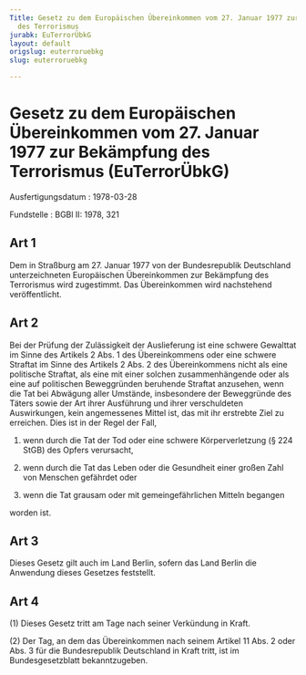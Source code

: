 ```yaml
---
Title: Gesetz zu dem Europäischen Übereinkommen vom 27. Januar 1977 zur Bekämpfung
  des Terrorismus
jurabk: EuTerrorÜbkG
layout: default
origslug: euterroruebkg
slug: euterroruebkg

---
```


# Gesetz zu dem Europäischen Übereinkommen vom 27. Januar 1977 zur Bekämpfung des Terrorismus (EuTerrorÜbkG)

Ausfertigungsdatum
:   1978-03-28

Fundstelle
:   BGBl II: 1978, 321



## Art 1

Dem in Straßburg am 27. Januar 1977 von der Bundesrepublik Deutschland
unterzeichneten Europäischen Übereinkommen zur Bekämpfung des
Terrorismus wird zugestimmt. Das Übereinkommen wird nachstehend
veröffentlicht.


## Art 2

Bei der Prüfung der Zulässigkeit der Auslieferung ist eine schwere
Gewalttat im Sinne des Artikels 2 Abs. 1 des Übereinkommens oder eine
schwere Straftat im Sinne des Artikels 2 Abs. 2 des Übereinkommens
nicht als eine politische Straftat, als eine mit einer solchen
zusammenhängende oder als eine auf politischen Beweggründen beruhende
Straftat anzusehen, wenn die Tat bei Abwägung aller Umstände,
insbesondere der Beweggründe des Täters sowie der Art ihrer Ausführung
und ihrer verschuldeten Auswirkungen, kein angemessenes Mittel ist,
das mit ihr erstrebte Ziel zu erreichen. Dies ist in der Regel der
Fall,

1.  wenn durch die Tat der Tod oder eine schwere Körperverletzung (§ 224
    StGB) des Opfers verursacht,


2.  wenn durch die Tat das Leben oder die Gesundheit einer großen Zahl von
    Menschen gefährdet oder


3.  wenn die Tat grausam oder mit gemeingefährlichen Mitteln begangen



worden ist.


## Art 3

Dieses Gesetz gilt auch im Land Berlin, sofern das Land Berlin die
Anwendung dieses Gesetzes feststellt.


## Art 4

(1) Dieses Gesetz tritt am Tage nach seiner Verkündung in Kraft.

(2) Der Tag, an dem das Übereinkommen nach seinem Artikel 11 Abs. 2
oder Abs. 3 für die Bundesrepublik Deutschland in Kraft tritt, ist im
Bundesgesetzblatt bekanntzugeben.

